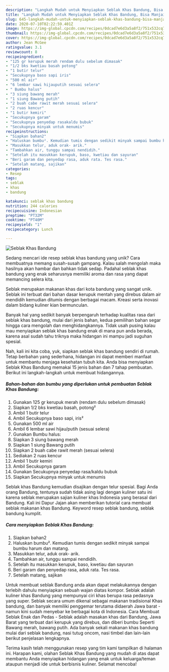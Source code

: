```yaml
---
description: "Langkah Mudah untuk Menyiapkan Seblak Khas Bandung, Bisa Manjain Lidah"
title: "Langkah Mudah untuk Menyiapkan Seblak Khas Bandung, Bisa Manjain Lidah"
slug: 645-langkah-mudah-untuk-menyiapkan-seblak-khas-bandung-bisa-manjain-lidah
date: 2020-07-10T02:22:59.401Z
image: https://img-global.cpcdn.com/recipes/0dcad7e6d3a5a8f2/751x532cq70/seblak-khas-bandung-foto-resep-utama.jpg
thumbnail: https://img-global.cpcdn.com/recipes/0dcad7e6d3a5a8f2/751x532cq70/seblak-khas-bandung-foto-resep-utama.jpg
cover: https://img-global.cpcdn.com/recipes/0dcad7e6d3a5a8f2/751x532cq70/seblak-khas-bandung-foto-resep-utama.jpg
author: Jean McGee
ratingvalue: 3.1
reviewcount: 8
recipeingredient:
- "125 gr kerupuk merah rendam dulu sebelum dimasak"
- "1/2 bks kwetiau basah potong"
- "1 butir telur"
- "Secukupnya baso sapi iris"
- "500 ml air"
- "6 lembar sawi hijauputih sesuai selera"
- " Bumbu halus"
- "3 siung bawang merah"
- "1 siung Bawang putih"
- "2 buah cabe rawit merah sesuai selera"
- "2 ruas kencur"
- "1 butir kemiri"
- "Secukupnya garam"
- "Secukupnya penyedap rasakaldu bubuk"
- "Secukupnya minyak untuk menumis"
recipeinstructions:
- "Siapkan bahan2"
- "Haluskan bumbu². Kemudian tumis dengan sedikit minyak sampai bumbu harum dan matang."
- "Masukkan telur, aduk orak- arik."
- "Tambahkan air, tunggu sampai nendidih."
- "Setelah itu masukkan kerupuk, baso, kwetiau dan sayuran"
- "Beri garam dan penyedap rasa, aduk rata. Tes rasa."
- "Setelah matang, sajikan"
categories:
- Resep
tags:
- seblak
- khas
- bandung

katakunci: seblak khas bandung 
nutrition: 244 calories
recipecuisine: Indonesian
preptime: "PT32M"
cooktime: "PT40M"
recipeyield: "1"
recipecategory: Lunch

---
```



![Seblak Khas Bandung](https://img-global.cpcdn.com/recipes/0dcad7e6d3a5a8f2/751x532cq70/seblak-khas-bandung-foto-resep-utama.jpg)

Sedang mencari ide resep seblak khas bandung yang unik? Cara membuatnya memang susah-susah gampang. Kalau salah mengolah maka hasilnya akan hambar dan bahkan tidak sedap. Padahal seblak khas bandung yang enak seharusnya memiliki aroma dan rasa yang dapat memancing selera kita.

Seblak merupakan makanan khas dari kota bandung yang sangat unik. Seblak ini terbuat dari bahan dasar kerupuk mentah yang direbus dalam air mendidih kemudian ditumis dengan berbagai macam. Kreasi serta inovasi dalam bidang kuliner kian bermunculan.

Banyak hal yang sedikit banyak berpengaruh terhadap kualitas rasa dari seblak khas bandung, mulai dari jenis bahan, kedua pemilihan bahan segar hingga cara mengolah dan menghidangkannya. Tidak usah pusing kalau mau menyiapkan seblak khas bandung enak di mana pun anda berada, karena asal sudah tahu triknya maka hidangan ini mampu jadi suguhan spesial.


Nah, kali ini kita coba, yuk, siapkan seblak khas bandung sendiri di rumah. Tetap berbahan yang sederhana, hidangan ini dapat memberi manfaat untuk membantu menjaga kesehatan tubuh kita. Anda bisa menyiapkan Seblak Khas Bandung memakai 15 jenis bahan dan 7 tahap pembuatan. Berikut ini langkah-langkah untuk membuat hidangannya.

<!--inarticleads1-->

##### Bahan-bahan dan bumbu yang diperlukan untuk pembuatan Seblak Khas Bandung:

1. Gunakan 125 gr kerupuk merah (rendam dulu sebelum dimasak)
1. Siapkan 1/2 bks kwetiau basah, potong²
1. Ambil 1 butir telur
1. Ambil Secukupnya baso sapi, iris²
1. Gunakan 500 ml air
1. Ambil 6 lembar sawi hijau/putih (sesuai selera)
1. Gunakan  Bumbu halus:
1. Siapkan 3 siung bawang merah
1. Siapkan 1 siung Bawang putih
1. Siapkan 2 buah cabe rawit merah (sesuai selera)
1. Sediakan 2 ruas kencur
1. Ambil 1 butir kemiri
1. Ambil Secukupnya garam
1. Gunakan Secukupnya penyedap rasa/kaldu bubuk
1. Siapkan Secukupnya minyak untuk menumis


Seblak khas Bandung kemudian disajikan dengan telur spesial. Bagi Anda orang Bandung, tentunya sudah tidak asing lagi dengan kuliner satu ini karena seblak merupakan sajian kuliner khas Indonesia yang berasal dari Bandung. Kali ini Dapur Jajan akan memberikan tutorial cara membuat seblak makanan khas Bandung. Keyword resep seblak bandung, seblak bandung kumplit. 

<!--inarticleads2-->

##### Cara menyiapkan Seblak Khas Bandung:

1. Siapkan bahan2
1. Haluskan bumbu². Kemudian tumis dengan sedikit minyak sampai bumbu harum dan matang.
1. Masukkan telur, aduk orak- arik.
1. Tambahkan air, tunggu sampai nendidih.
1. Setelah itu masukkan kerupuk, baso, kwetiau dan sayuran
1. Beri garam dan penyedap rasa, aduk rata. Tes rasa.
1. Setelah matang, sajikan


Untuk membuat seblak Bandung anda akan dapat melakukannya dengan terlebih dahulu menyiapkan sebuah wajan diatas kompor. Seblak adalah kuliner khas Bandung yang mempunyai ciri khas berupa rasa pedasnya yang super. Seblak secara umum dikenal sebagai makanan tradisional Khas bandung, dan banyak memiliki penggemar terutama didaerah Jawa barat - namun kini sudah menyebar ke berbagai kota di Indonesia. Cara Membuat Seblak Enak dan Pedas - Seblak adalah masakan khas dari Bandung, Jawa Barat yang terbuat dari kerupuk yang direbus, dan diberi bumbu Seperti Bawang merah, bawang putih. Ada banyak sekali makanan khas bandung mulai dari seblak bandung, nasi tutug oncom, nasi timbel dan lain-lain berikut penjelasan lengkapnya. 

Terima kasih telah menggunakan resep yang tim kami tampilkan di halaman ini. Harapan kami, olahan Seblak Khas Bandung yang mudah di atas dapat membantu Anda menyiapkan hidangan yang enak untuk keluarga/teman ataupun menjadi ide untuk berbisnis kuliner. Selamat mencoba!
